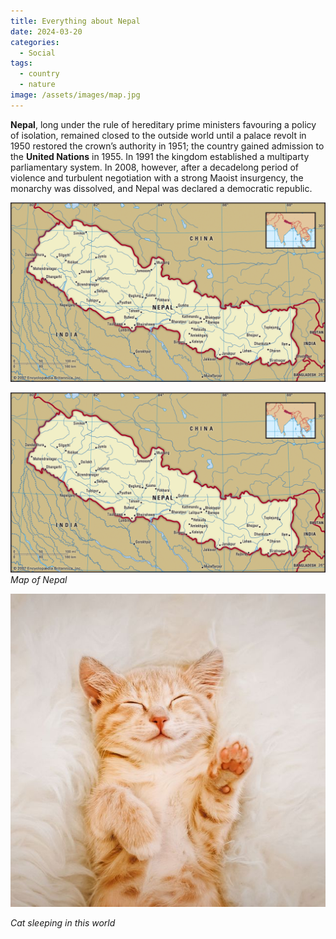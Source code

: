 ```yaml
---
title: Everything about Nepal
date: 2024-03-20
categories:
  - Social
tags:
  - country
  - nature
image: /assets/images/map.jpg
---
```

**Nepal**, long under the rule of hereditary prime ministers favouring a policy of isolation, remained closed to the outside world until a palace revolt in 1950 restored the crown’s authority in 1951; the country gained admission to the **United Nations** in 1955. In 1991 the kingdom established a multiparty parliamentary system. In 2008, however, after a decadelong period of violence and turbulent negotiation with a strong Maoist insurgency, the monarchy was dissolved, and Nepal was declared a democratic republic.

![cat is](/assets/images/map.jpg)

![map of nepal](/assets/images/map.jpg)
*Map of Nepal*

![cat](/assets/images/cat.jpg "Cat walking in a bed")

*C﻿at sleeping in this world*
